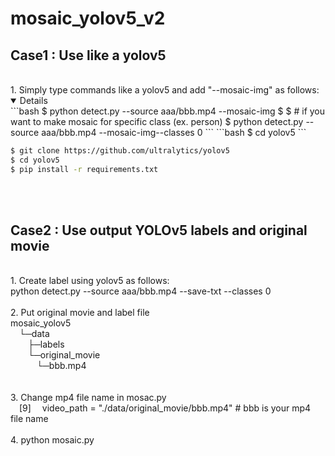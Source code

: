 # mosaic_yolov5_v2

## Case1 : Use like a yolov5
<br>
1. Simply type commands like a yolov5 and add "--mosaic-img" as follows:
  <br>
  
  <details open>
<!-- $ sudo apt update && apt install -y libgl1-mesa-glx libsm6 libxext6 libxrender-dev -->
```bash
$ python detect.py --source aaa/bbb.mp4 --mosaic-img
$
$ # if you want to make mosaic for specific class (ex. person)
$ python detect.py --source aaa/bbb.mp4 --mosaic-img--classes 0
```
```bash
$ cd yolov5
```
  
  
```bash
$ git clone https://github.com/ultralytics/yolov5
$ cd yolov5
$ pip install -r requirements.txt
```
  
  
  </details>
<br>
<br>

## Case2 : Use output YOLOv5 labels and original movie
<br>
1. Create label using yolov5 as follows:
<br>
 python detect.py --source aaa/bbb.mp4 --save-txt --classes 0
<br>
<br>
2. Put original movie and label file
<br>
        mosaic_yolov5
        <br>
        &emsp;└─data
        <br>
            &emsp;&emsp;├─labels
            <br>
            &emsp;&emsp;└─original_movie
            <br>
                      &emsp;&emsp;&emsp;└─bbb.mp4
                      <br>
<br>
<br>
3. Change mp4 file name in mosac.py
<br>
&emsp;[9] &emsp;video_path = "./data/original_movie/bbb.mp4" # bbb is your mp4 file name


<br>
<br>
4. python mosaic.py
<br>
